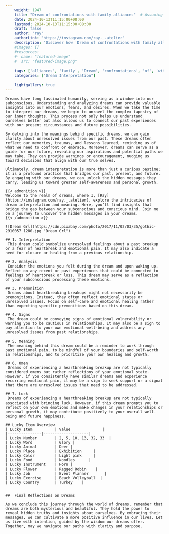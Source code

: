 ```yaml
---
    weight: 1947
    title: "Dream of confrontations with family alliances"  # Assuming 'title' column exists
    date: 2024-10-13T11:15:00+08:00
    lastmod: 2024-10-13T11:15:00+08:00
    draft: false
    author: "ray"
    authorLink: "https://instagram.com/ray._.atelier"
    description: "Discover how 'Dream of confrontations with family alliances' can interpret your future and uncover its significant meanings in your life."
    #images: []
    #resources:
    #- name: "featured-image"
    #  src: "featured-image.png"
    
    tags: ['alliances', 'family', 'Dream', 'confrontations', 'of', 'with']
    categories: ["Dream Interpretation"]
    
    lightgallery: true
---
```

    
    Dreams have long fascinated humanity, serving as a window into our subconscious. Understanding and analyzing dreams can provide valuable insights into our emotions, fears, and desires. When we take the time to interpret our dreams, we begin to unravel the complex tapestry of our inner thoughts. This process not only helps us understand ourselves better but also allows us to connect our past experiences with our present circumstances and future possibilities.
    
    By delving into the meanings behind specific dreams, we can gain clarity about unresolved issues from our past. These dreams often reflect our memories, traumas, and lessons learned, reminding us of what we need to confront or embrace. Moreover, dreams can serve as a guide for our future, revealing our aspirations and potential paths we may take. They can provide warnings or encouragement, nudging us toward decisions that align with our true selves.
    
    Ultimately, dream interpretation is more than just a curious pastime; it is a profound practice that bridges our past, present, and future. By engaging with our dreams, we can unlock the hidden messages they carry, leading us toward greater self-awareness and personal growth.
    
    {{< admonition >}}
    Welcome to the realm of dreams, where I, [Ray](https://instagram.com/ray._.atelier), explore the intricacies of dream interpretation and meaning. Here, you’ll find insights that bridge the gap between your subconscious and conscious mind. Join me on a journey to uncover the hidden messages in your dreams.
    {{< /admonition >}}
    
    ![Dream Grl](https://cdn.pixabay.com/photo/2017/11/02/03/35/gothic-2910057_1280.jpg "Dream Grl")
    
    ## 1. Interpretation
     This dream could symbolize unresolved feelings about a past breakup or a fear of heartbreak and emotional pain. It may also indicate a need for closure or healing from a previous relationship.
    
    ## 2. Analysis
     Consider the emotions you felt during the dream and upon waking up. Reflect on any recent or past experiences that could be connected to feelings of heartbreak or loss. This dream may serve as a reflection of your subconscious processing these emotions.
    
    ## 3. Premonition
     Dreams about heartbreaking breakups might not necessarily be premonitions. Instead, they often reflect emotional states or unresolved issues. Focus on self-care and emotional healing rather than expecting specific premonitions based on this dream.
    
    ## 4. Signs
     The dream could be conveying signs of emotional vulnerability or warning you to be cautious in relationships. It may also be a sign to pay attention to your own emotional well-being and address any unresolved issues from past relationships.
    
    ## 5. Meaning
     The meaning behind this dream could be a reminder to work through past emotional pain, to be mindful of your boundaries and self-worth in relationships, and to prioritize your own healing and growth.
    
    ## 6. Omen
     Dreams of experiencing a heartbreaking breakup are not typically considered omens but rather reflections of your emotional state. However, if you consistently have similar dreams and experience recurring emotional pain, it may be a sign to seek support or a signal that there are unresolved issues that need to be addressed.
    
    ## 7. Luck
     Dreams of experiencing a heartbreaking breakup are not typically associated with bringing luck. However, if this dream prompts you to reflect on your own emotions and make changes in your relationships or personal growth, it may contribute positively to your overall well-being and future happiness.
    
    ## Lucky Item Overview
    | Lucky Item          | Value              |
    |---------------|--------------------|
    | Lucky Number        | 2, 5, 10, 13, 32, 33  |
    | Lucky Word          | Glory |
    | Lucky Animal        | Deer |
    | Lucky Place         | Exhibition     |
    | Lucky Color         | Light pink     |
    | Lucky Food          | Noodles      |
    | Lucky Instrument    | Horn |
    | Lucky Flower        | Ragged Robin    |
    | Lucky Job           | Event Planner       |
    | Lucky Exercise      | Beach Volleyball  |
    | Lucky Country       | Turkey    |
    
    
    ##  Final Reflections on Dreams
    
    As we conclude this journey through the world of dreams, remember that dreams are both mysterious and beautiful. They hold the power to reveal hidden truths and insights about ourselves. By embracing their messages, we can cultivate a more positive influence in our lives. Let us live with intention, guided by the wisdom our dreams offer. Together, may we navigate our paths with clarity and purpose.
    